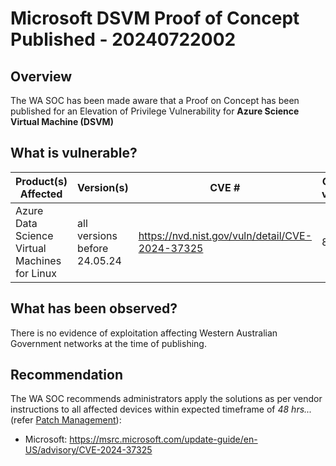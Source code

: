 # Microsoft DSVM Proof of Concept Published - 20240722002

## Overview

The WA SOC has been made aware that a Proof on Concept has been published for an Elevation of Privilege Vulnerability for **Azure Science Virtual Machine (DSVM)**

## What is vulnerable?

| Product(s) Affected                           | Version(s)                   | CVE #                                           | CVSS v4/v3 | Severity |
| --------------------------------------------- | ---------------------------- | ----------------------------------------------- | ---------- | -------- |
| Azure Data Science Virtual Machines for Linux | all versions before 24.05.24 | https://nvd.nist.gov/vuln/detail/CVE-2024-37325 | 8.1        | High     |

## What has been observed?

There is no evidence of exploitation affecting Western Australian Government networks at the time of publishing.

## Recommendation

The WA SOC recommends administrators apply the solutions as per vendor instructions to all affected devices within expected timeframe of *48 hrs...* (refer [Patch Management](../guidelines/patch-management.md)):

- Microsoft: https://msrc.microsoft.com/update-guide/en-US/advisory/CVE-2024-37325
